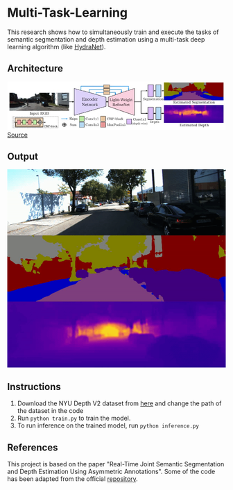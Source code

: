 # Multi-Task-Learning

This research shows how to simultaneously train and execute the tasks of semantic segmentation and depth estimation using a multi-task deep learning algorithm (like [HydraNet](https://openaccess.thecvf.com/content_cvpr_2018/papers/Mullapudi_HydraNets_Specialized_Dynamic_CVPR_2018_paper.pdf)).

## Architecture

![image](./output/arch.jpeg)
[Source](https://arxiv.org/pdf/1809.04766.pdf)

## Output

![video](./output/output.gif)

## Instructions

1. Download the NYU Depth V2 dataset from [here](https://cs.nyu.edu/~silberman/datasets/nyu_depth_v2.html) and change the path of the dataset in the code </br>
2. Run `python train.py` to train the model. </br>
3. To run inference on the trained model, run `python inference.py`</br>

## References

This project is based on the paper "Real-Time Joint Semantic Segmentation and Depth Estimation Using Asymmetric Annotations". Some of the code has been adapted from the official [repository](https://github.com/DrSleep/multi-task-refinenet).
